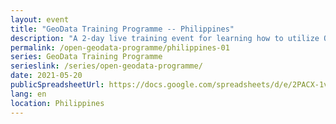 ```yaml
---
layout: event
title: "GeoData Training Programme -- Philippines"
description: "A 2-day live training event for learning how to utilize QGIS, OpenStreetMap, and Facebook's High Resolution Settlement Layer for public health and disaster response."
permalink: /open-geodata-programme/philippines-01
series: GeoData Training Programme
serieslink: /series/open-geodata-programme/
date: 2021-05-20
publicSpreadsheetUrl: https://docs.google.com/spreadsheets/d/e/2PACX-1vSOPPlezzecpRG3E6cnWyclVz3YXm7pwSa_tqDXHbnbPd7v481YfvzAnljRpsNtZIO06J_IjCP57hkr/pub?output=csv
lang: en
location: Philippines
---
```

